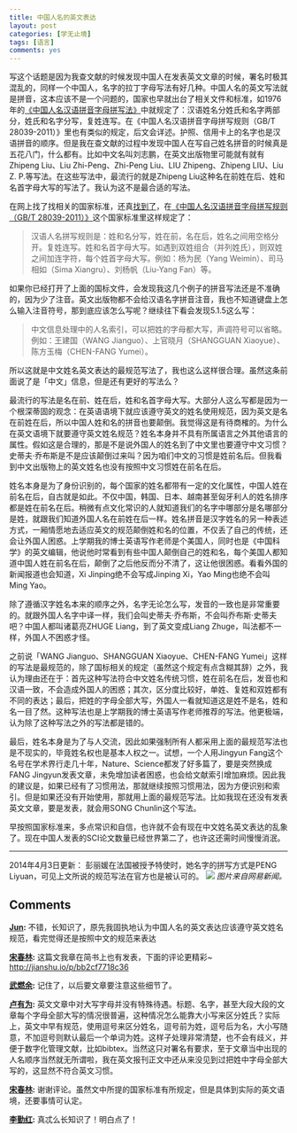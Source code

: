 ```yaml
---
title: 中国人名的英文表达
layout: post
categories: [学无止境]
tags: [语言]
comments: yes
---
```


写这个话题是因为我查文献的时候发现中国人在发表英文文章的时候，署名时极其混乱的，同样一个中国人，名字的拉丁字母写法有好几种。中国人名的英文写法就是拼音，这本应该不是一个问题的，国家也早就出台了相关文件和标准，如1976年的[《中国人名汉语拼音字母拼写法》](http://baike.baidu.com/view/6014018.htm)中就规定了：汉语姓名分姓氏和名字两部分，姓氏和名字分写，复姓连写。在《中国人名汉语拼音字母拼写规则（GB/T 28039-2011）》里也有类似的规定，后文会详述。护照、信用卡上的名字也是汉语拼音的顺序。但是我在查文献的过程中发现中国人在写自己姓名拼音的时候真是五花八门，什么都有。比如中文名叫刘志鹏，在英文出版物里可能就有就有Zhipeng Liu、Liu Zhi-Peng、Zhi-Peng Liu、LIU Zhipeng、Zhipeng LIU、Liu Z. P.等写法。在这些写法中，最流行的就是Zhipeng Liu这种名在前姓在后、姓和名首字母大写的写法了。我认为这不是最合适的写法。 

在网上找了找相关的国家标准，还真[找到了](http://www.moe.gov.cn/publicfiles/business/htmlfiles/moe/s230/201206/136848.html)，在[《中国人名汉语拼音字母拼写规则（GB/T 28039-2011）》](http://www.moe.gov.cn/ewebeditor/uploadfile/2012/06/01/20120601104529410.pdf)这个国家标准里这样规定了： 

> 汉语人名拼写规则是：姓和名分写，姓在前，名在后，姓名之间用空格分开。复姓连写。姓和名首字母大写。如遇到双姓组合（并列姓氏），则双姓之间加连字符，每个姓首字母大写。例如：杨为民（Yang Weimin）、司马相如（Sima Xiangru）、刘杨帆（Liu-Yang Fan）等。

如果你已经打开了上面的国标文件，会发现我这几个例子的拼音写法还是不准确的，因为少了注音。英文出版物都不会给汉语名字拼音注音，我也不知道键盘上怎么输入注音符号，那到底应该怎么写呢？继续往下看会发现5.1.5这么写： 

> 中文信息处理中的人名索引，可以把姓的字母都大写，声调符号可以省略。例如：王建国（WANG Jianguo）、上官晓月（SHANGGUAN Xiaoyue）、陈方玉梅（CHEN-FANG Yumei）。

所以这就是中文姓名英文表达的最规范写法了，我也这么这样很合理。虽然这条前面说了是「中文」信息，但是还有更好的写法么？ 

最流行的写法是名在前、姓在后，姓和名首字母大写。大部分人这么写都是因为一个根深蒂固的观念：在英语语境下就应该遵守英文的姓名使用规范，因为英文是名在前姓在后，所以中国人姓和名的拼音也要颠倒。我觉得这是有待商榷的。为什么在英文语境下就要遵守英文姓名规范？姓名本身并不具有所属语言之外其他语言的属性。假如这是合理的，那是不是说外国人的姓名到了中文里也要遵守中文习惯？史蒂夫·乔布斯是不是应该颠倒过来叫？因为咱们中文的习惯是姓前名后。但我看到中文出版物上的英文姓名也没有按照中文习惯姓在前名在后。

姓名本身是为了身份识别的，每个国家的姓名都带有一定的文化属性，中国人姓在前名在后，自古就是如此。不仅中国，韩国、日本、越南甚至匈牙利人的姓名排序都是姓在前名在后。稍微有点文化常识的人就知道我们的名字中哪部分是名哪部分是姓，就跟我们知道外国人名在前姓在后一样。姓名拼音是汉字姓名的另一种表述方式，一厢情愿地去适应英文的规范颠倒姓和名的位置，不仅丢了自己的传统，还会让外国人困惑。上学期我的博士英语写作老师是个美国人，同时也是《中国科学》的英文编辑，他说他时常看到有些中国人颠倒自己的姓和名，每个美国人都知道中国人姓在前名在后，颠倒了之后他反而分不清了，这让他很困惑。看看外国的新闻报道也会知道，Xi Jinping绝不会写成Jinping Xi，Yao Ming也绝不会叫Ming Yao。

除了遵循汉字姓名本来的顺序之外，名字无论怎么写，发音的一致也是非常重要的。就跟外国人名字中译一样，我们会叫史蒂夫·乔布斯，不会叫乔布斯·史蒂夫吧？中国人都叫诸葛亮ZHUGE Liang，到了英文变成Liang Zhuge，叫法都不一样，外国人不困惑才怪。

之前说「WANG Jianguo、SHANGGUAN Xiaoyue、CHEN-FANG Yumei」这样的写法是最规范的，除了国标相关的规定（虽然这个规定有点含糊其辞）之外，我认为理由还在于：首先这种写法符合中文姓名传统习惯，姓在前名在后，发音也和汉语一致，不会造成外国人的困惑；其次，区分度比较好，单姓、复姓和双姓都有不同的表达；最后，把姓的字母全部大写，外国人一看就知道这是姓不是名，姓和名一目了然。这种写法也是上学期我的博士英语写作老师推荐的写法。他更极端，认为除了这种写法之外的写法都是错的。

最后，姓名本身是为了与人交流，因此如果强制所有人都采用上面的最规范写法也是不现实的，毕竟姓名权也是基本人权之一。试想，一个人用Jingyun Fang这个名号在学术界行走几十年，Nature、Science都发了好多篇了，要是突然换成FANG Jingyun发表文章，未免增加读者困惑，也会给文献索引增加麻烦。因此我的建议是，如果已经有了习惯用法，那就继续按照习惯用法，因为方便识别和索引。但是如果还没有开始使用，那就用上面的最规范写法。比如我现在还没有发表英文文章，要是发表，就会用SONG Chunlin这个写法。

早按照国家标准来，多点常识和自信，也许就不会有现在中文姓名英文表达的乱象了。现在中国人发表的SCI论文数量已经世界第二了，也许这还需时间慢慢消泯。 

* * *

2014年4月3日更新： 彭丽媛在法国被授予特使时，她名字的拼写方式是PENG Liyuan，可见上文所说的规范写法在官方也是被认可的。 
![](http://blogdata.qiniudn.com/ply.jpg) *图片来自网易新闻。*

## Comments

**[Jun](#148 "2014-02-06 19:50:12"):** 不错，长知识了，原先我固执地认为中国人名的英文表达应该遵守英文姓名规范，看完觉得还是按照中文的规范来表达

**[宋春林](#153 "2014-02-07 10:46:18"):** 这篇文我章在简书上也有发表，下面的评论更精彩~ <http://jianshu.io/p/bb2cf7718c36>

**[武燃余](#159 "2014-02-11 00:50:52"):** 记住了，以后要文章要注意这些细节了。

**[卢有为](#2922 "2014-06-16 23:01:14"):** 英文文章中对大写字母并没有特殊待遇。标题、名字，甚至大段大段的文章每个字母全部大写的情况很普遍，这种情况怎么能靠大小写来区分姓氏？实际上，英文中早有规范，使用逗号来区分姓名，逗号前为姓，逗号后为名，大小写随意，不加逗号则默认最后一个单词为姓。这样子处理非常清楚，也不会有歧义，并便于数字化管理文献，比如bibtex。当然这只对署名有要求，至于文章当中出现的人名顺序当然就无所谓啦，我在英文报刊正文中还从来没见到过把姓中字母全部大写的，这显然不符合英文习惯。

**[宋春林](#3036 "2014-06-17 22:11:45"):** 谢谢评论。虽然文中所提的国家标准有所规定，但是具体到实际的英文语境，还要事情可认定。

**[李勤红](#20387 "2014-11-12 06:27:43"):** 真忒么长知识了！明白点了！

